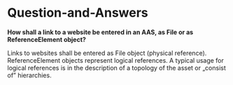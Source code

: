 # Question-and-Answers

**How shall a link to a website be entered in an AAS, as File or as ReferenceElement object?**

Links to websites shall be entered as File object (physical reference). ReferenceElement  objects represent logical references.
A typical usage for logical references is in the description of a topology of the asset or „consist of” hierarchies.

